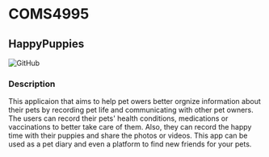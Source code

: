 # COMS4995
## HappyPuppies
![GitHub](https://img.shields.io/github/license/Longweig/COMS4995)

### Description
This applicaion that aims to help pet owers better orgnize information about their pets by recording pet life and communicating with other pet owners. The users can record their pets' health conditions, medications or vaccinations to better take care of them. Also, they can record the happy time with their puppies and share the photos or videos. This app can be used as a pet diary and even a platform to find new friends for your pets.


